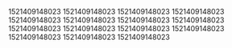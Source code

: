 1521409148023
1521409148023
1521409148023
1521409148023
1521409148023
1521409148023
1521409148023
1521409148023
1521409148023
1521409148023
1521409148023
1521409148023
1521409148023
1521409148023
1521409148023